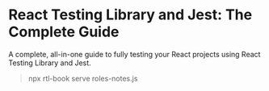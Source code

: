 # React Testing Library and Jest: The Complete Guide

A complete, all-in-one guide to fully testing your React projects using React Testing Library and Jest.

> npx rtl-book serve roles-notes.js
